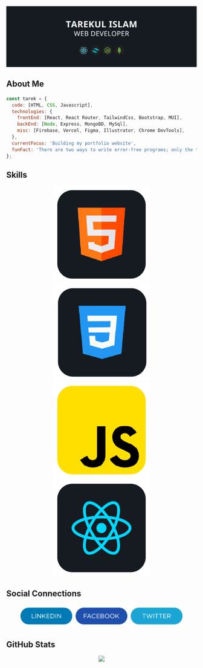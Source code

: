 <img src="https://github.com/itarek99/itarek99/blob/main/images/profile.png" alt="Profile Image"/>

## About Me

```javascript
const tarek = {
  code: [HTML, CSS, Javascript],
  technologies: {
    frontEnd: [React, React Router, TailwindCss, Bootstrap, MUI],
    backEnd: [Node, Express, MongoBD, MySql],
    misc: [Firebase, Vercel, Figma, Illustrator, Chrome DevTools],
  },
  currentFocus: 'Building my portfolio website',
  funFact: 'There are two ways to write error-free programs; only the third one works!',
};
```

## Skills

<div align='center'>

<img src="https://github.com/itarek99/itarek99/blob/main/images/skills/html.png" alt="html"/>
<img src="https://github.com/itarek99/itarek99/blob/main/images/skills/css.png" alt="css"/>
<img src="https://github.com/itarek99/itarek99/blob/main/images/skills/javascript.png" alt="javascript"/>
<img src="https://github.com/itarek99/itarek99/blob/main/images/skills/react.png" alt="react"/>

</div>

## Social Connections

<div align='center'>

<a href="https://www.linkedin.com/in/-tarekul-islam/"><img height='60' src="https://github.com/itarek99/itarek99/blob/main/images/icons/linkedin.png" alt="LinkedIn Button"/></a>
<a href="https://facebook.com/tarek161803/"><img height='60' src="https://github.com/itarek99/itarek99/blob/main/images/icons/facebook.png" alt="Facebook Button"/></a>
<a href="https://twitter.com/tarek161803/"><img height='60' src="https://github.com/itarek99/itarek99/blob/main/images/icons/twitter.png" alt="LinkedIn Button"/></a>

</div>

## GitHub Stats

<div align='center'>

![](https://github-readme-streak-stats.herokuapp.com/?user=itarek99&theme=react&hide_border=true)

</div>
